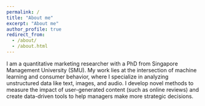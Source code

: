 ```yaml
---
permalink: /
title: "About me"
excerpt: "About me"
author_profile: true
redirect_from: 
  - /about/
  - /about.html
---
```


I am a quantitative marketing researcher with a PhD from Singapore Management University (SMU). My work lies at the intersection of machine learning and consumer behavior, where I specialize in analyzing unstructured data like text, images, and audio. I develop novel methods to measure the impact of user-generated content (such as online reviews) and create data-driven tools to help managers make more strategic decisions.
